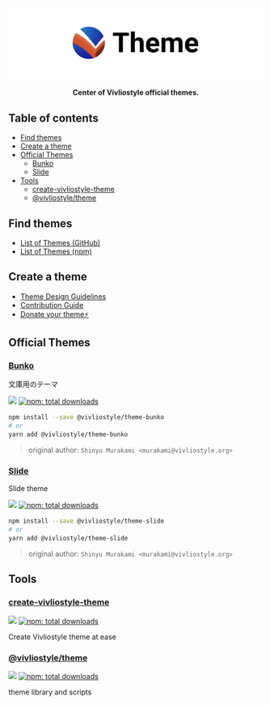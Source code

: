 ![Vivliostyle Theme](./assets/cover.jpg)

<div align="center"><b>Center of Vivliostyle official themes.</b></div>

## Table of contents

<!-- START doctoc generated TOC please keep comment here to allow auto update -->
<!-- DON'T EDIT THIS SECTION, INSTEAD RE-RUN doctoc TO UPDATE -->

- [Find themes](#find-themes)
- [Create a theme](#create-a-theme)
- [Official Themes](#official-themes)
  - [Bunko](#bunko)
  - [Slide](#slide)
- [Tools](#tools)
  - [create-vivliostyle-theme](#create-vivliostyle-theme)
  - [@vivliostyle/theme](#vivliostyletheme)

<!-- END doctoc generated TOC please keep comment here to allow auto update -->

## Find themes

- [List of Themes (GitHub)](https://github.com/topics/vivliostyle-theme)
- [List of Themes (npm)](https://www.npmjs.com/search?q=keywords%3Avivliostyle-theme)

## Create a theme

- [Theme Design Guidelines](https://github.com/vivliostyle/themes/blob/master/DESIGN.md)
- [Contribution Guide](https://github.com/vivliostyle/themes/blob/master/CONTRIBUTING.md)
- [Donate your theme⚡️](https://github.com/vivliostyle/themes/blob/master/CONTRIBUTING.md#donating-your-theme)

<!-- START top -->

## Official Themes

### [Bunko](packages/vivliostyle-theme-bunko)

文庫用のテーマ

[![](https://img.shields.io/npm/v/@vivliostyle/theme-bunko.svg)](https://npmjs.com/package/@vivliostyle/theme-bunko)
[![npm: total downloads](https://flat.badgen.net/npm/dt/@vivliostyle/theme-bunko)](https://npmjs.com/package/@vivliostyle/theme-bunko)

```bash
npm install --save @vivliostyle/theme-bunko
# or
yarn add @vivliostyle/theme-bunko
```

> original author: `Shinyu Murakami <murakami@vivliostyle.org>`

### [Slide](packages/vivliostyle-theme-slide)

Slide theme

[![](https://img.shields.io/npm/v/@vivliostyle/theme-slide.svg)](https://npmjs.com/package/@vivliostyle/theme-slide)
[![npm: total downloads](https://flat.badgen.net/npm/dt/@vivliostyle/theme-slide)](https://npmjs.com/package/@vivliostyle/theme-slide)

```bash
npm install --save @vivliostyle/theme-slide
# or
yarn add @vivliostyle/theme-slide
```

> original author: `Shinyu Murakami <murakami@vivliostyle.org>`

## Tools

### [create-vivliostyle-theme](packages/create-vivliostyle-theme)

[![](https://img.shields.io/npm/v/create-vivliostyle-theme.svg)](https://npmjs.com/package/create-vivliostyle-theme)
[![npm: total downloads](https://flat.badgen.net/npm/dt/create-vivliostyle-theme)](https://npmjs.com/package/create-vivliostyle-theme)

Create Vivliostyle theme at ease

### [@vivliostyle/theme](packages/vivliostyle-theme)

[![](https://img.shields.io/npm/v/@vivliostyle/theme.svg)](https://npmjs.com/package/@vivliostyle/theme)
[![npm: total downloads](https://flat.badgen.net/npm/dt/@vivliostyle/theme)](https://npmjs.com/package/@vivliostyle/theme)

theme library and scripts

<!-- END top -->
